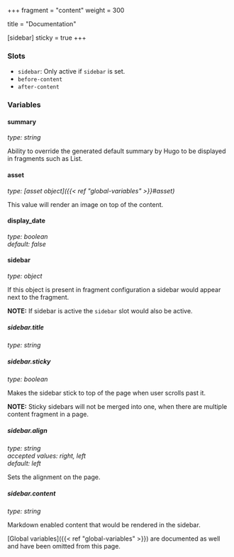 +++
fragment = "content"
weight = 300

title = "Documentation"

[sidebar]
  sticky = true
+++

### Slots

- `sidebar`: Only active if `sidebar` is set.
- `before-content`
- `after-content`

### Variables

#### summary
*type: string*

Ability to override the generated default summary by Hugo to be displayed in fragments such as List.

#### asset
*type: [asset object]({{< ref "global-variables" >}}#asset)*

This value will render an image on top of the content.

#### display_date
*type: boolean*  
*default: false*

#### sidebar
*type: object*

If this object is present in fragment configuration a sidebar would appear next to the fragment.

**NOTE:** If sidebar is active the `sidebar` slot would also be active.

##### sidebar.title
*type: string*

##### sidebar.sticky
*type: boolean*

Makes the sidebar stick to top of the page when user scrolls past it.

**NOTE:** Sticky sidebars will not be merged into one, when there are multiple content fragment in a page.

##### sidebar.align
*type: string*  
*accepted values: right, left*  
*default: left*

Sets the alignment on the page.

##### sidebar.content
*type: string*

Markdown enabled content that would be rendered in the sidebar.

[Global variables]({{< ref "global-variables" >}}) are documented as well and have been omitted from this page.
